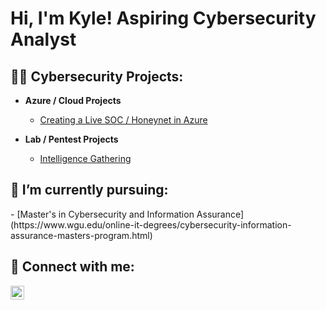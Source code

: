 <h1>Hi, I'm Kyle! Aspiring Cybersecurity Analyst</h1>

<h2>👨‍💻 Cybersecurity Projects:</h2>

- <b>Azure / Cloud Projects</b>
  - [Creating a Live SOC / Honeynet in Azure](https://github.com/kvweldon/AZURE-SOC)

- <b>Lab / Pentest Projects</b>
  - [Intelligence Gathering](https://github.com/kvweldon/Intelligence-Gathering)

<h2> 🔭 I’m currently pursuing:</h2>
  - [Master's in Cybersecurity and Information Assurance](https://www.wgu.edu/online-it-degrees/cybersecurity-information-assurance-masters-program.html)

<h2> 🤳 Connect with me:</h2>

[<img align="left" alt="JoshMadakor | LinkedIn" width="22px" src="https://cdn.jsdelivr.net/npm/simple-icons@v3/icons/linkedin.svg" />][linkedin]

[linkedin]: https://linkedin.com/in/kyle-weldon89

<!--
**joshmadakor1/joshmadakor1** is a ✨ _special_ ✨ repository because its `README.md` (this file) appears on your GitHub profile.

Here are some ideas to get you started:

- 🔭 I’m currently working on ...
- 🌱 I’m currently learning ...
- 👯 I’m looking to collaborate on ...
- 🤔 I’m looking for help with ...
- 💬 Ask me about ...
- 📫 How to reach me: ...
- 😄 Pronouns: ...
- ⚡ Fun fact: ...
-->
